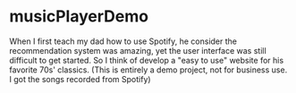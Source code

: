 # musicPlayerDemo
When I first teach my dad how to use Spotify, he consider the recommendation system was amazing, yet the user interface was still difficult to get started. So I think of develop a "easy to use" website for his favorite 70s' classics.
(This is entirely a demo project, not for business use. I got the songs recorded from Spotify)
